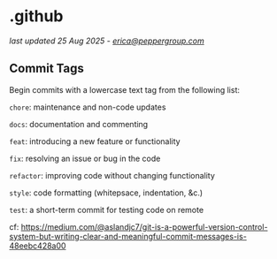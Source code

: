 # .github
*last updated 25 Aug 2025 - erica@peppergroup.com* 

## Commit Tags
Begin commits with a lowercase text tag from the following list: 

`chore`: maintenance and non-code updates 

`docs`: documentation and commenting 

`feat`: introducing a new feature or functionality 

`fix`: resolving an issue or bug in the code

`refactor`: improving code without changing functionality 

`style`: code formatting (whitepsace, indentation, &c.) 

`test`: a short-term commit for testing code on remote 

cf: [https://medium.com/@aslandjc7/git-is-a-powerful-version-control-system-but-writing-clear-and-meaningful-commit-messages-is-48eebc428a00 ](https://gist.github.com/joshbuchea/6f47e86d2510bce28f8e7f42ae84c716?permalink_comment_id=3867882)
